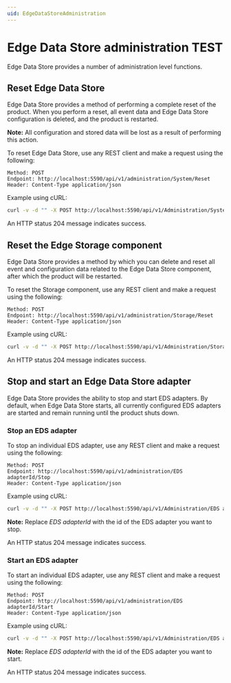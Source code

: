 ```yaml
---
uid: EdgeDataStoreAdministration
---
```


# Edge Data Store administration TEST

Edge Data Store provides a number of administration level functions.

## Reset Edge Data Store

Edge Data Store provides a method of performing a complete reset of the product. When you perform a reset, all event data and Edge Data Store configuration is deleted, and the product is restarted.

**Note:** All configuration and stored data will be lost as a result of performing this action.

To reset Edge Data Store, use any REST client and make a request using the following:

```http
Method: POST
Endpoint: http://localhost:5590/api/v1/administration/System/Reset
Header: Content-Type application/json
```

Example using cURL:

```bash
curl -v -d "" -X POST http://localhost:5590/api/v1/Administration/System/Reset
```

An HTTP status 204 message indicates success.

## Reset the Edge Storage component

Edge Data Store provides a method by which you can delete and reset all event and configuration data related to the Edge Data Store component, after which the product will be restarted.

To reset the Storage component, use any REST client and make a request using the following:

```http
Method: POST
Endpoint: http://localhost:5590/api/v1/administration/Storage/Reset
Header: Content-Type application/json
```

Example using cURL:

```bash
curl -v -d "" -X POST http://localhost:5590/api/v1/Administration/Storage/Reset
```

An HTTP status 204 message indicates success.

## Stop and start an Edge Data Store adapter

Edge Data Store provides the ability to stop and start EDS adapters. By default, when Edge Data Store starts, all currently configured EDS adapters are started and remain running until the product shuts down.

### Stop an EDS adapter

To stop an individual EDS adapter, use any REST client and make a request using the following:

```http
Method: POST
Endpoint: http://localhost:5590/api/v1/administration/EDS adapterId/Stop
Header: Content-Type application/json
```

Example using cURL:

```bash
curl -v -d "" -X POST http://localhost:5590/api/v1/Administration/EDS adapterId/Stop
```

**Note:** Replace _EDS adapterId_ with the id of the EDS adapter you want to stop.

An HTTP status 204 message indicates success.

### Start an EDS adapter

To start an individual EDS adapter, use any REST client and make a request using the following:

```http
Method: POST
Endpoint: http://localhost:5590/api/v1/administration/EDS adapterId/Start
Header: Content-Type application/json
```

Example using cURL:

```bash
curl -v -d "" -X POST http://localhost:5590/api/v1/Administration/EDS adapterId/Start
```

**Note:** Replace _EDS adapterId_ with the id of the EDS adapter you want to start.

An HTTP status 204 message indicates success. 
